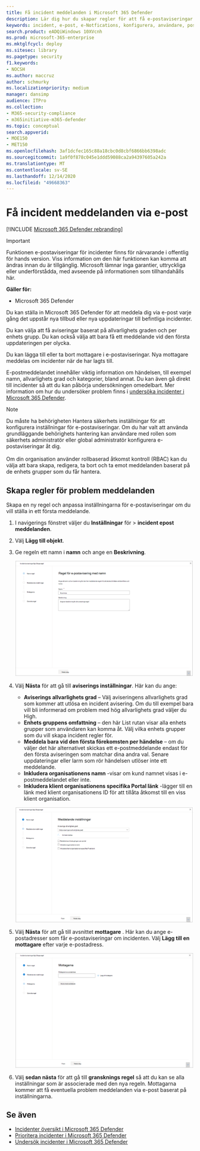 ```yaml
---
title: Få incident meddelanden i Microsoft 365 Defender
description: Lär dig hur du skapar regler för att få e-postaviseringar för händelser i Microsoft 365 Defender
keywords: incident, e-post, e-Notfications, konfigurera, användare, post låda, e-post, incidenter
search.product: eADQiWindows 10XVcnh
ms.prod: microsoft-365-enterprise
ms.mktglfcycl: deploy
ms.sitesec: library
ms.pagetype: security
f1.keywords:
- NOCSH
ms.author: maccruz
author: schmurky
ms.localizationpriority: medium
manager: dansimp
audience: ITPro
ms.collection:
- M365-security-compliance
- m365initiative-m365-defender
ms.topic: conceptual
search.appverid:
- MOE150
- MET150
ms.openlocfilehash: 3af1dcfec165c88a18cbc0d8cbf6866bb6398adc
ms.sourcegitcommit: 1a9f0f878c045e1ddd59088ca2a94397605a242a
ms.translationtype: MT
ms.contentlocale: sv-SE
ms.lasthandoff: 12/14/2020
ms.locfileid: "49668363"
---
```

# <a name="get-incident-notifications-by-email"></a>Få incident meddelanden via e-post

[!INCLUDE [Microsoft 365 Defender rebranding](../includes/microsoft-defender.md)]

>[!IMPORTANT]
> Funktionen e-postaviseringar för incidenter finns för närvarande i offentlig för hands version. Viss information om den här funktionen kan komma att ändras innan du är tillgänglig. Microsoft lämnar inga garantier, uttryckliga eller underförstådda, med avseende på informationen som tillhandahålls här.

**Gäller för:**
- Microsoft 365 Defender

Du kan ställa in Microsoft 365 Defender för att meddela dig via e-post varje gång det uppstår nya tillbud eller nya uppdateringar till befintliga incidenter. 

Du kan välja att få aviseringar baserat på allvarlighets graden och per enhets grupp. Du kan också välja att bara få ett meddelande vid den första uppdateringen per olycka.

Du kan lägga till eller ta bort mottagare i e-postaviseringar. Nya mottagare meddelas om incidenter när de har lagts till. 

E-postmeddelandet innehåller viktig information om händelsen, till exempel namn, allvarlighets grad och kategorier, bland annat. Du kan även gå direkt till incidenter så att du kan påbörja undersökningen omedelbart. Mer information om hur du undersöker problem finns i [undersöka incidenter i Microsoft 365 Defender](https://docs.microsoft.com/microsoft-365/security/mtp/investigate-incidents).

>[!NOTE]
>Du måste ha behörigheten Hantera säkerhets inställningar för att konfigurera inställningar för e-postaviseringar. Om du har valt att använda grundläggande behörighets hantering kan användare med rollen som säkerhets administratör eller global administratör konfigurera e-postaviseringar åt dig. <br> <br>
Om din organisation använder rollbaserad åtkomst kontroll (RBAC) kan du välja att bara skapa, redigera, ta bort och ta emot meddelanden baserat på de enhets grupper som du får hantera.

## <a name="create-rules-for-incident-notifications"></a>Skapa regler för problem meddelanden

Skapa en ny regel och anpassa inställningarna för e-postaviseringar om du vill ställa in ett första meddelande.

1. I navigerings fönstret väljer du **Inställningar** för  >  **incident epost meddelanden**.
2. Välj **Lägg till objekt**.
3. Ge regeln ett namn i **namn** och ange en **Beskrivning**.

    ![Fönstret Skapa regel för e-notifs](../../media/incidentemailnotif1.png) 
4. Välj **Nästa** för att gå till **aviserings inställningar**. Här kan du ange:
    - **Aviserings allvarlighets grad** – Välj aviseringens allvarlighets grad som kommer att utlösa en incident avisering. Om du till exempel bara vill bli informerad om problem med hög allvarlighets grad väljer du High.
    - **Enhets gruppens omfattning** – den här List rutan visar alla enhets grupper som användaren kan komma åt. Välj vilka enhets grupper som du vill skapa incident regler för.
    - **Meddela bara vid den första förekomsten per händelse** – om du väljer det här alternativet skickas ett e-postmeddelande endast för den första aviseringen som matchar dina andra val. Senare uppdateringar eller larm som rör händelsen utlöser inte ett meddelande.
    - **Inkludera organisationens namn** -visar om kund namnet visas i e-postmeddelandet eller inte.
    - **Inkludera klient organisationens specifika Portal länk** -lägger till en länk med klient organisationens ID för att tillåta åtkomst till en viss klient organisation.
    
    ![Fönstret medd. inställningar för notifs e-post](../../media/incidentemailnotif2.png)
5. Välj **Nästa** för att gå till avsnittet **mottagare** . Här kan du ange e-postadresser som får e-postaviseringar om incidenten. Välj **Lägg till en mottagare** efter varje e-postadress.

    ![Fönstret Lägg till mottagare för e-notifs](../../media/incidentemailnotif3.png) 

6. Välj **sedan nästa** för att gå till **gransknings regel** så att du kan se alla inställningar som är associerade med den nya regeln. Mottagarna kommer att få eventuella problem meddelanden via e-post baserat på inställningarna.

## <a name="see-also"></a>Se även
- [Incidenter översikt i Microsoft 365 Defender](https://docs.microsoft.com/microsoft-365/security/mtp/incidents-overview)
- [Prioritera incidenter i Microsoft 365 Defender](https://docs.microsoft.com/microsoft-365/security/mtp/incident-queue)
- [Undersök incidenter i Microsoft 365 Defender](https://docs.microsoft.com/microsoft-365/security/mtp/investigate-incidents)

